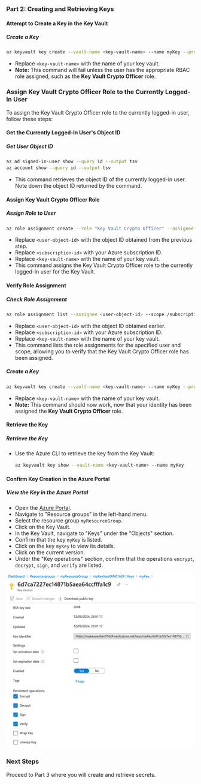### Part 2: Creating and Retrieving Keys

#### Attempt to Create a Key in the Key Vault

##### **Create a Key**

  ```bash
  az keyvault key create --vault-name <key-vault-name> --name myKey --protection software --kty RSA --size 2048 --ops encrypt decrypt sign verify
  ```
  - Replace `<key-vault-name>` with the name of your key vault.
  - **Note:** This command will fail unless the user has the appropriate RBAC role assigned, such as the **Key Vault Crypto Officer** role.

### Assign Key Vault Crypto Officer Role to the Currently Logged-In User

To assign the Key Vault Crypto Officer role to the currently logged-in user, follow these steps:

#### Get the Currently Logged-In User's Object ID

##### **Get User Object ID**

```bash
az ad signed-in-user show --query id --output tsv
az account show --query id --output tsv
```

- This command retrieves the object ID of the currently logged-in user. Note down the object ID returned by the command.

#### Assign Key Vault Crypto Officer Role

##### **Assign Role to User**

```bash
az role assignment create --role "Key Vault Crypto Officer" --assignee <user-object-id> --scope /subscriptions/<subscription-id>/resourceGroups/myResourceGroup/providers/Microsoft.KeyVault/vaults/<key-vault-name>
```

- Replace `<user-object-id>` with the object ID obtained from the previous step.
- Replace `<subscription-id>` with your Azure subscription ID.
- Replace `<key-vault-name>` with the name of your key vault.
- This command assigns the Key Vault Crypto Officer role to the currently logged-in user for the Key Vault.

#### Verify Role Assignment

##### **Check Role Assignment**

```bash
az role assignment list --assignee <user-object-id> --scope /subscriptions/<subscription-id>/resourceGroups/myResourceGroup/providers/Microsoft.KeyVault/vaults/<key-vault-name> --output table
```

- Replace `<user-object-id>` with the object ID obtained earlier.
- Replace `<subscription-id>` with your Azure subscription ID.
- Replace `<key-vault-name>` with the name of your key vault.
- This command lists the role assignments for the specified user and scope, allowing you to verify that the Key Vault Crypto Officer role has been assigned.

##### **Create a Key**

  ```bash
  az keyvault key create --vault-name <key-vault-name> --name myKey --protection software --kty RSA --size 2048 --ops encrypt decrypt sign verify
  ```
  - Replace `<key-vault-name>` with the name of your key vault.
  - **Note:** This command should now work, now that your identity has been assigned the **Key Vault Crypto Officer** role.

#### Retrieve the Key

##### **Retrieve the Key**
- Use the Azure CLI to retrieve the key from the Key Vault:
  ```bash
  az keyvault key show --vault-name <key-vault-name> --name myKey
  ```

#### Confirm Key Creation in the Azure Portal

##### **View the Key in the Azure Portal**
- Open the [Azure Portal](https://portal.azure.com/).
- Navigate to "Resource groups" in the left-hand menu.
- Select the resource group `myResourceGroup`.
- Click on the Key Vault.
- In the Key Vault, navigate to "Keys" under the "Objects" section.
- Confirm that the key `myKey` is listed.
- Click on the key `myKey` to view its details.
- Click on the current version.
- Under the "Key operations" section, confirm that the operations `encrypt`, `decrypt`, `sign`, and `verify` are listed.

![alt text](images/Part2.png)

### Next Steps  
Proceed to Part 3 where you will create and retrieve secrets.